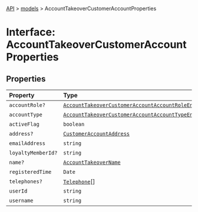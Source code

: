 [API](../../index.md) > [models](../index.md) > AccountTakeoverCustomerAccountProperties

# Interface: AccountTakeoverCustomerAccountProperties

## Properties

| Property | Type | Description | Source |
| :------ | :------ | :------ | :------ |
| `accountRole?` | [`AccountTakeoverCustomerAccountAccountRoleEnum`](../type-aliases/AccountTakeoverCustomerAccountAccountRoleEnum.md) | - | models/AccountTakeoverCustomerAccount.ts:121 |
| `accountType` | [`AccountTakeoverCustomerAccountAccountTypeEnum`](../type-aliases/AccountTakeoverCustomerAccountAccountTypeEnum.md) | - | models/AccountTakeoverCustomerAccount.ts:120 |
| `activeFlag` | `boolean` | - | models/AccountTakeoverCustomerAccount.ts:128 |
| `address?` | [`CustomerAccountAddress`](../classes/CustomerAccountAddress.md) | - | models/AccountTakeoverCustomerAccount.ts:126 |
| `emailAddress` | `string` | - | models/AccountTakeoverCustomerAccount.ts:124 |
| `loyaltyMemberId?` | `string` | - | models/AccountTakeoverCustomerAccount.ts:129 |
| `name?` | [`AccountTakeoverName`](../classes/AccountTakeoverName.md) | - | models/AccountTakeoverCustomerAccount.ts:122 |
| `registeredTime` | `Date` | - | models/AccountTakeoverCustomerAccount.ts:127 |
| `telephones?` | [`Telephone`](../classes/Telephone.md)[] | - | models/AccountTakeoverCustomerAccount.ts:125 |
| `userId` | `string` | - | models/AccountTakeoverCustomerAccount.ts:119 |
| `username` | `string` | - | models/AccountTakeoverCustomerAccount.ts:123 |
